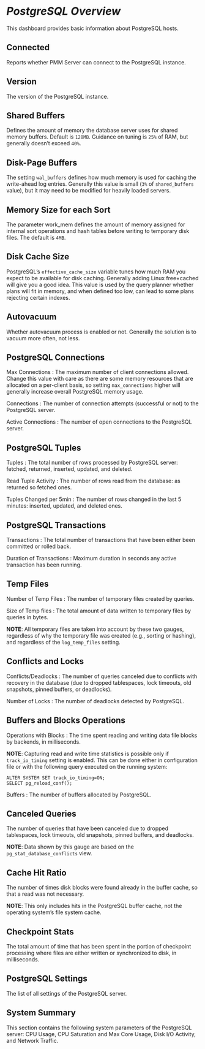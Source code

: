 # *PostgreSQL Overview*

This dashboard provides basic information about PostgreSQL hosts.

## Connected

Reports whether PMM Server can connect to the PostgreSQL instance.

## Version

The version of the PostgreSQL instance.

## Shared Buffers

Defines the amount of memory the database server uses for shared memory buffers. Default is `128MB`. Guidance on tuning is `25%` of RAM, but generally doesn’t exceed `40%`.

## Disk-Page Buffers

The setting `wal_buffers` defines how much memory is used for caching the write-ahead log entries. Generally this value is small (`3%` of `shared_buffers` value), but it may need to be modified for heavily loaded servers.

## Memory Size for each Sort

The parameter work_mem defines the amount of memory assigned for internal sort operations and hash tables before writing to temporary disk files. The default is `4MB`.

## Disk Cache Size

PostgreSQL’s `effective_cache_size` variable tunes how much RAM you expect to be available for disk caching. Generally adding Linux free+cached will give you a good idea. This value is used by the query planner whether plans will fit in memory, and when defined too low, can lead to some plans rejecting certain indexes.

## Autovacuum

Whether autovacuum process is enabled or not. Generally the solution is to vacuum more often, not less.

## PostgreSQL Connections

Max Connections
: The maximum number of client connections allowed. Change this value with care as there are some memory resources that are allocated on a per-client basis, so setting `max_connections` higher will generally increase overall PostgreSQL memory usage.

Connections
: The number of connection attempts (successful or not) to the PostgreSQL server.

Active Connections
: The number of open connections to the PostgreSQL server.

## PostgreSQL Tuples

Tuples
: The total number of rows processed by PostgreSQL server: fetched, returned, inserted, updated, and deleted.

Read Tuple Activity
: The number of rows read from the database: as returned so fetched ones.

Tuples Changed per 5min
: The number of rows changed in the last 5 minutes: inserted, updated, and deleted ones.

## PostgreSQL Transactions

Transactions
: The total number of transactions that have been either been committed or rolled back.

Duration of Transactions
: Maximum duration in seconds any active transaction has been running.

## Temp Files

Number of Temp Files
: The number of temporary files created by queries.

Size of Temp files
: The total amount of data written to temporary files by queries in bytes.

**NOTE**: All temporary files are taken into account by these two gauges, regardless of why the temporary file was created (e.g., sorting or hashing), and regardless of the `log_temp_files` setting.

## Conflicts and Locks

Conflicts/Deadlocks
: The number of queries canceled due to conflicts with recovery in the database (due to dropped tablespaces, lock timeouts, old snapshots, pinned buffers, or deadlocks).

Number of Locks
: The number of deadlocks detected by PostgreSQL.

## Buffers and Blocks Operations

Operations with Blocks
: The time spent reading and writing data file blocks by backends, in milliseconds.

**NOTE**: Capturing read and write time statistics is possible only if `track_io_timing` setting is enabled. This can be done either in configuration file or with the following query executed on the running system:

```
ALTER SYSTEM SET track_io_timing=ON;
SELECT pg_reload_conf();
```

Buffers
: The number of buffers allocated by PostgreSQL.

## Canceled Queries

The number of queries that have been canceled due to dropped tablespaces, lock timeouts, old snapshots, pinned buffers, and deadlocks.

**NOTE**: Data shown by this gauge are based on the `pg_stat_database_conflicts` view.

## Cache Hit Ratio

The number of times disk blocks were found already in the buffer cache, so that a read was not necessary.

**NOTE**: This only includes hits in the PostgreSQL buffer cache, not the operating system’s file system cache.

## Checkpoint Stats

The total amount of time that has been spent in the portion of checkpoint processing where files are either written or synchronized to disk, in milliseconds.

## PostgreSQL Settings

The list of all settings of the PostgreSQL server.

## System Summary

This section contains the following system parameters of the PostgreSQL server: CPU Usage, CPU Saturation and Max Core Usage, Disk I/O Activity, and Network Traffic.
